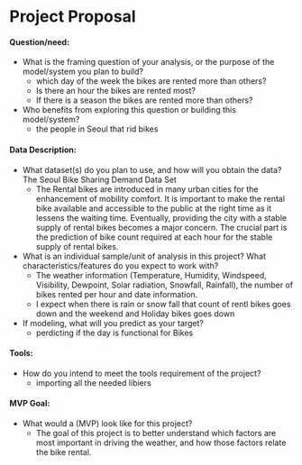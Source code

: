 # Project Proposal

#### Question/need:
* What is the framing question of your analysis, or the purpose of the model/system you plan to build? 
  * which day of the week the bikes are rented more than others?
  * Is there an hour the bikes are rented most?
  * If there is a season the bikes are rented more than others?
* Who benefits from exploring this question or building this model/system? 
  * the people in Seoul that rid bikes

#### Data Description:
* What dataset(s) do you plan to use, and how will you obtain the data? The Seoul Bike Sharing Demand Data Set
  - The Rental bikes are introduced in many urban cities for the enhancement of mobility comfort. It is important to make the rental bike available and accessible to the public at the right time as it lessens the waiting time. Eventually, providing the city with a stable supply of rental bikes becomes a major concern. The crucial part is the prediction of bike count required at each hour for the stable supply of rental bikes.
* What is an individual sample/unit of analysis in this project? What characteristics/features do you expect to work with? 
  - The weather information (Temperature, Humidity, Windspeed, Visibility, Dewpoint, Solar radiation, Snowfall, Rainfall), the number of bikes rented per hour and date information.
  - I expect when there is rain or snow fall that count of rentl bikes goes down and the weekend and Holiday bikes goes down   
* If modeling, what will you predict as your target? 
   * perdicting if the day is functional for Bikes  

#### Tools:
* How do you intend to meet the tools requirement of the project? 
    * importing all the needed libiers 


#### MVP Goal:
* What would a (MVP) look like for this project?
   * The goal of this project is to better understand which factors are most important in driving the weather, and how those factors relate the bike rental.
